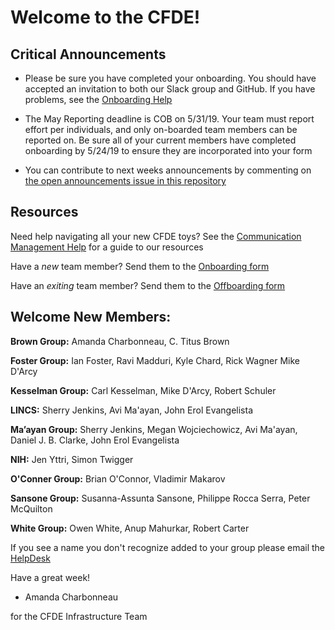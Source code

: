 # Welcome to the CFDE!

## Critical Announcements

- Please be sure you have completed your onboarding. You should have accepted an invitation to both our Slack group and GitHub. If you have problems, see the [Onboarding Help](https://github.com/nih-cfde/organization/blob/master/OnboardingHelp.md)

- The May Reporting deadline is COB on 5/31/19. Your team must report effort per individuals, and only on-boarded team members can be reported on. Be sure all of your current members have completed onboarding by 5/24/19 to ensure they are incorporated into your form

- You can contribute to next weeks announcements by commenting on [the open
announcements issue in this repository](https://github.com/nih-cfde/announcements/issues?utf8=%E2%9C%93&q=is%3Aissue+is%3Aopen+Announcements)

## Resources

Need help navigating all your new CFDE toys? See the [Communication Management Help](https://github.com/nih-cfde/organization/blob/master/CommunicationManagementHelp.md) for a guide to our resources

Have a *new* team member? Send them to the [Onboarding form](https://forms.gle/H3ThBxzYYHdauaKJ8)

Have an *exiting* team member? Send them to the [Offboarding form](https://forms.gle/TQMmwvSGaDCFuVXP9)

## Welcome New Members:

**Brown Group:**  Amanda Charbonneau, C. Titus Brown

**Foster Group:**  Ian Foster, Ravi Madduri, Kyle Chard, Rick Wagner Mike D'Arcy

**Kesselman Group:**  Carl Kesselman, Mike D'Arcy, Robert Schuler

**LINCS:**  Sherry Jenkins, Avi Ma'ayan, John Erol Evangelista

**Ma’ayan Group:**  Sherry Jenkins, Megan Wojciechowicz, Avi Ma'ayan, Daniel J. B. Clarke, John Erol Evangelista

**NIH:** Jen Yttri, Simon Twigger

**O'Conner Group:**  Brian O'Connor, Vladimir Makarov

**Sansone Group:**  Susanna-Assunta Sansone, Philippe Rocca Serra, Peter McQuilton

**White Group:**  Owen White, Anup Mahurkar, Robert Carter

If you see a name you don't recognize added to your group please email the [HelpDesk](mailto:autohelp+int+851+6545985337373134556@CFDE.groups.io )


Have a great week!

- Amanda Charbonneau

for the CFDE Infrastructure Team

